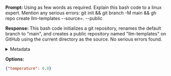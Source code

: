 **Prompt:**
Using as few words as required.
    Explain this bash code to a linux expert. 
    Mention any serious errors:
     git init && git branch -M main && gh repo create llm-templates --source=. --public

**Response:**
This bash code initializes a git repository, renames the default branch to "main", and creates a public repository named "llm-templates" on GitHub using the current directory as the source. No serious errors found.

<details><summary>Metadata</summary>

- Duration: 2167 ms
- Datetime: 2024-01-10T17:12:35.115303
- Model: gpt-3.5-turbo-0613

</details>

**Options:**
```json
{"temperature": 0.0}
```

